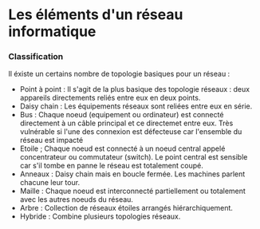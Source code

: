 # Les éléments d'un réseau informatique

### Classification

Il éxiste un certains nombre de topologie basiques pour un réseau : 
- Point à point : Il s'agit de la plus basique des topologie réseaux : deux appareils directements reliés entre eux en deux points.
- Daisy chain : Les équipements réseaux sont reliées entre eux en série.
- Bus : Chaque noeud (equipement ou ordinateur) est connecté directement à un câble principal et ce directemet entre eux. Très vulnérable si l'une des connexion est défecteuse car l'ensemble du réseau est impacté
- Etoile ; Chaque noeud est connecté à un noeud central appelé concentrateur ou commutateur (switch). Le point central est sensible car s'il tombe en panne le réseau est totalement coupé.
- Anneaux : Daisy chain mais en boucle fermée. Les machines parlent chacune leur tour.
- Maille : Chaque noeud est interconnecté partiellement ou totalement avec les autres noeuds du réseau.
- Arbre : Collection de réseaux étoiles arrangés hiérarchiquement.
- Hybride : Combine plusieurs topologies réseaux.
